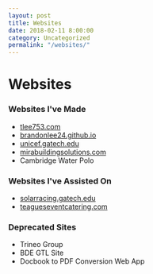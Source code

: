 ```yaml
---
layout: post
title: Websites
date: 2018-02-11 8:00:00
category: Uncategorized
permalink: "/websites/"
---
```


# Websites

### Websites I've Made
- [tlee753.com](http://tlee753.com)
- [brandonlee24.github.io](https://brandonlee24.github.io)
- [unicef.gatech.edu](https://unicef.gatech.edu)
- [mirabuildingsolutions.com](https://mirabuildingsolutions.com)
- Cambridge Water Polo

### Websites I've Assisted On
- [solarracing.gatech.edu](https://solarracing.gatech.edu)
- [teagueseventcatering.com](https://teagueseventcatering.com)

### Deprecated Sites
- Trineo Group
- BDE GTL Site
- Docbook to PDF Conversion Web App

